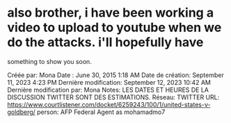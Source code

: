 # also brother, i have been working  a video to upload to youtube when we do the attacks. i'II hopefully have
something to show you soon.

Créée par: Mona
Date : June 30, 2015 1:18 AM
Date de création: September 11, 2023 4:23 PM
Dernière modification: September 12, 2023 10:42 AM
Dernière modification par: Mona
Notes: LES DATES ET HEURES DE LA DISCUSSION TWITTER SONT DES ESTIMATIONS.
Réseau: TWITTER
URL: https://www.courtlistener.com/docket/6259243/100/1/united-states-v-goldberg/
person: AFP Federal Agent as mohamadmo7